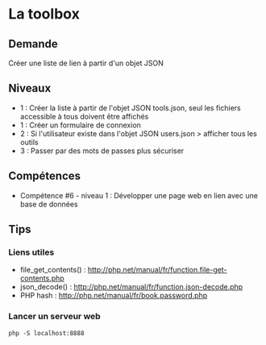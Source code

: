 # La toolbox

## Demande
Créer une liste de lien à partir d'un objet JSON

## Niveaux
* 1 : Créer la liste à partir de l'objet JSON tools.json, seul les fichiers accessible à tous doivent être affichés
* 1 : Créer un formulaire de connexion
* 2 : Si l'utilisateur existe dans l'objet JSON users.json > afficher tous les outils
* 3 : Passer par des mots de passes plus sécuriser

## Compétences
* Compétence #6 - niveau 1 : Développer une page web en lien avec une base de données

## Tips
### Liens utiles
- file_get_contents() : http://php.net/manual/fr/function.file-get-contents.php
- json_decode() : http://php.net/manual/fr/function.json-decode.php
- PHP hash : http://php.net/manual/fr/book.password.php

### Lancer un serveur web
    php -S localhost:8888 

